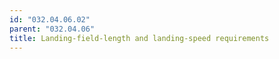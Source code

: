 ```yaml
---
id: "032.04.06.02"
parent: "032.04.06"
title: Landing-field-length and landing-speed requirements
---
```

